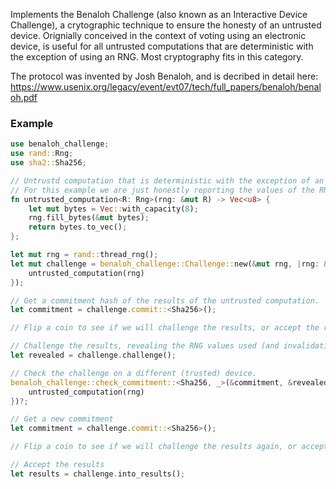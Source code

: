 Implements the Benaloh Challenge (also known as an Interactive Device Challenge), a crytographic technique to ensure the honesty of an untrusted device. Orignially conceived in the context of voting using an electronic device, is useful for all untrusted computations that are deterministic with the exception of using an RNG. Most cryptography fits in this category.

The protocol was invented by Josh Benaloh, and is decribed in detail here: https://www.usenix.org/legacy/event/evt07/tech/full_papers/benaloh/benaloh.pdf

### Example

```rust
use benaloh_challenge;
use rand::Rng;
use sha2::Sha256;

// Untrustd computation that is deterministic with the exception of an RNG
// For this example we are just honestly reporting the values of the RNG. 
fn untrusted_computation<R: Rng>(rng: &mut R) -> Vec<u8> {
    let mut bytes = Vec::with_capacity(8);
    rng.fill_bytes(&mut bytes);
    return bytes.to_vec();
};

let mut rng = rand::thread_rng();
let mut challenge = benaloh_challenge::Challenge::new(&mut rng, |rng: &mut BenalohRng<_>| {
    untrusted_computation(rng)
});

// Get a commitment hash of the results of the untrusted computation.
let commitment = challenge.commit::<Sha256>();

// Flip a coin to see if we will challenge the results, or accept the results.

// Challenge the results, revealing the RNG values used (and invalidating the results)
let revealed = challenge.challenge();

// Check the challenge on a different (trusted) device.
benaloh_challenge::check_commitment::<Sha256, _>(&commitment, &revealed, |rng: &mut CheckRng| {
    untrusted_computation(rng)
})?;

// Get a new commitment
let commitment = challenge.commit::<Sha256>();

// Flip a coin to see if we will challenge the results again, or accept the results.

// Accept the results
let results = challenge.into_results();
```
